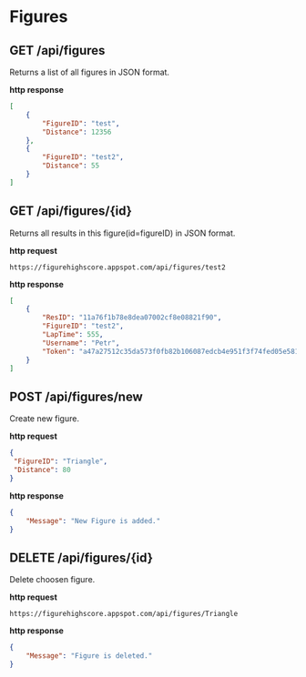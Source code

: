 # Figures

## GET /api/figures
Returns a list of all figures in JSON format.

**http response**

```json
[
    {
        "FigureID": "test",
        "Distance": 12356
    },
    {
        "FigureID": "test2",
        "Distance": 55
    }
]
```

## GET /api/figures/{id}
Returns all results in this figure(id=figureID)  in JSON format.

**http request**

```
https://figurehighscore.appspot.com/api/figures/test2
```

**http response**

```json
[
    {
        "ResID": "11a76f1b78e8dea07002cf8e08821f90",
        "FigureID": "test2",
        "LapTime": 555,
        "Username": "Petr",
        "Token": "a47a27512c35da573f0fb82b106087edcb4e951f3f74fed05e581b6aadc4c318"
    }
]
```

## POST /api/figures/new
Create new figure.

**http request**

```json
{
 "FigureID": "Triangle",
 "Distance": 80
}

```

**http response**

```json
{
    "Message": "New Figure is added."
}
```

## DELETE /api/figures/{id}
Delete choosen figure.

**http request**

```
https://figurehighscore.appspot.com/api/figures/Triangle
```

**http response**

```json
{
    "Message": "Figure is deleted."
}
```


